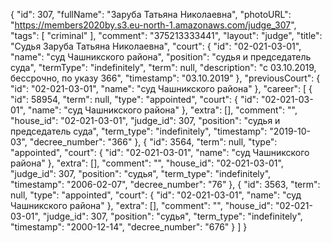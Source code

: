 {
    "id": 307,
    "fullName": "Заруба Татьяна Николаевна",
    "photoURL": "https://members2020by.s3.eu-north-1.amazonaws.com/judge_307",
    "tags": [
        "criminal"
    ],
    "comment": "375213333441",
    "layout": "judge",
    "title": "Судья Заруба Татьяна Николаевна",
    "court": {
        "id": "02-021-03-01",
        "name": "суд Чашникского района",
        "position": "судья и председатель суда",
        "termType": "indefinitely",
        "term": null,
        "description": "c 03.10.2019, бессрочно, по указу 366",
        "timestamp": "03.10.2019"
    },
    "previousCourt": {
        "id": "02-021-03-01",
        "name": "суд Чашникского района"
    },
    "career": [
        {
            "id": 58954,
            "term": null,
            "type": "appointed",
            "court": {
                "id": "02-021-03-01",
                "name": "суд Чашникского района"
            },
            "extra": [],
            "comment": "",
            "house_id": "02-021-03-01",
            "judge_id": 307,
            "position": "судья и председатель суда",
            "term_type": "indefinitely",
            "timestamp": "2019-10-03",
            "decree_number": "366"
        },
        {
            "id": 3564,
            "term": null,
            "type": "appointed",
            "court": {
                "id": "02-021-03-01",
                "name": "суд Чашникского района"
            },
            "extra": [],
            "comment": "",
            "house_id": "02-021-03-01",
            "judge_id": 307,
            "position": "судья",
            "term_type": "indefinitely",
            "timestamp": "2006-02-07",
            "decree_number": "76"
        },
        {
            "id": 3563,
            "term": null,
            "type": "appointed",
            "court": {
                "id": "02-021-03-01",
                "name": "суд Чашникского района"
            },
            "extra": [],
            "comment": "",
            "house_id": "02-021-03-01",
            "judge_id": 307,
            "position": "судья",
            "term_type": "indefinitely",
            "timestamp": "2000-12-14",
            "decree_number": "676"
        }
    ]
}
